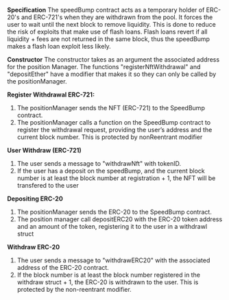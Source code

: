 **Specification**
The speedBump contract acts as a temporary holder of ERC-20's and ERC-721's when
they are withdrawn from the pool. It forces the user to wait until the next block
to remove liquidity. This is done to reduce the risk of exploits that make use of flash
loans. Flash loans revert if all liquidity + fees are not returned in the same block,
thus the speedBump makes a flash loan exploit less likely. 

**Constructor**
The constructor takes as an argument the associated address for the position Manager. The functions "registerNftWithdrawal" and "depositEther" have a modifier that makes it so they can only be called by the positionManager.  

**Register Withdrawal ERC-721:**

1. The positionManager sends the NFT (ERC-721) to the SpeedBump contract.
2. The positionManager calls a function on the SpeedBump contract to register the withdrawal request, providing the user’s address and the current block number. This is protected by nonReentrant modifier

**User Withdraw (ERC-721)**
1. The user sends a message to "withdrawNft" with tokenID.
2. If the user has a deposit on the speedBump, and the current block number is at least the block number at registration + 1, the NFT will be transfered to the user

**Depositing ERC-20**
1. The positionManager sends the ERC-20 to the SpeedBump contract.
2. The position manager call depositERC20 with the ERC-20 token address and an amount of the token, registering it to the user in a withdrawl struct

**Withdraw ERC-20**
1. The user sends a message to "withdrawERC20" with the associated address of the ERC-20 contract.
2. If the block number is at least the block number registered in the withdraw struct + 1, the ERC-20 is withdrawn to the user. This is protected by the non-reentrant modifier.